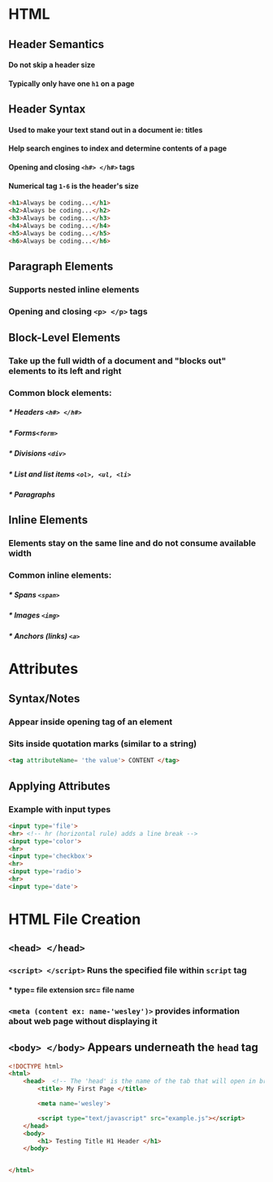 # HTML

## Header Semantics

#### Do not skip a header size

#### Typically only have one `h1` on a page

## Header Syntax

#### Used to make your text stand out in a document ie: titles

#### Help search engines to index and determine contents of a page

#### Opening and closing `<h#> </h#>` tags

#### Numerical tag `1-6` is the header's size

```html
<h1>Always be coding...</h1>
<h2>Always be coding...</h2>
<h3>Always be coding...</h3>
<h4>Always be coding...</h4>
<h5>Always be coding...</h5>
<h6>Always be coding...</h6>
```

## Paragraph Elements

### Supports nested inline elements

### Opening and closing `<p> </p>` tags

## Block-Level Elements

### Take up the full width of a document and "blocks out" elements to its left and right

### Common block elements:

##### \* Headers `<h#> </h#>`

##### \* Forms`<form>`

##### \* Divisions `<div>`

##### \* List and list items `<ol>, <ul, <li>`

##### \* Paragraphs <p>

## Inline Elements

### Elements stay on the same line and do not consume available width

### Common inline elements:

##### \* Spans `<span>`

##### \* Images `<img>`

##### \* Anchors (links) `<a>`

# Attributes

## Syntax/Notes

### Appear inside opening tag of an element

### Sits inside quotation marks (similar to a string)

```HTML
<tag attributeName= 'the value'> CONTENT </tag>
```

## Applying Attributes

### Example with input types

```HTML
<input type='file'>
<hr> <!-- hr (horizontal rule) adds a line break -->
<input type='color'>
<hr>
<input type='checkbox'>
<hr>
<input type='radio'>
<hr>
<input type='date'>
```

# HTML File Creation

## `<head> </head>`

### `<script> </script>` Runs the specified file within `script` tag

#### \* type= file extension src= file name

### `<meta (content ex: name-'wesley')>` provides information about web page without displaying it

## `<body> </body>` Appears underneath the `head` tag

```HTML
<!DOCTYPE html>
<html>
    <head>  <!-- The 'head' is the name of the tab that will open in browser -->
        <title> My First Page </title>

        <meta name='wesley'>

        <script type="text/javascript" src="example.js"></script>
    </head>
    <body>
        <h1> Testing Title H1 Header </h1>
    </body>


</html>

```
